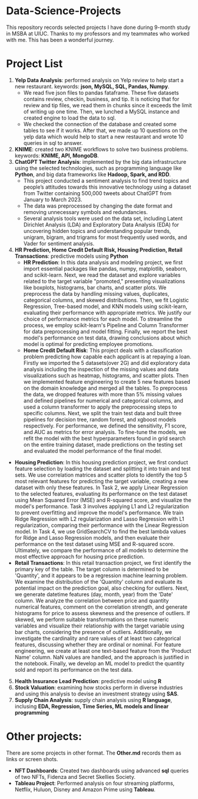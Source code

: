 # Data-Science-Projects
This repository records selected projects I have done during 9-month study in MSBA at UIUC. Thanks to my professors and my teammates who worked with me. This has been a wonderful journey.

# Project List
1. **Yelp Data Analysis**: performed analysis on Yelp review to help start a new restaurant. keywords: **json, MySQL, SQL, Pandas, Numpy**.
   - We read five json files to pandas fataframe. These five datasets contains review, checkin, business, and tip. It is noticing that for review and tip files, we read them in chunks since it exceeds the limit of writing up one time. Then, we lunched a MySQL instance and created engine to load the data to sql.
   - We checked the connection of the database and created some tables to see if it works. After that, we made up 10 questions on the yelp data which would help to start a new restaurant and wrote 10 queries in sql to answer.
2. **KNIME**: created two KNIME workflows to solve two business problems. keywords: **KNIME, API, MongoDB**.
3. **ChatGPT Twitter Analysis**: implemented by the big data infrastructure using the selected technologies, such as programming language like **Python**, and big data frameworks like **Hadoop, Spark, and RDD**.
   - This project conducted a sentiment analysis to find trend topics and people’s attitudes towards this innovative technology using a dataset from Twitter containing 500,000 tweets about ChatGPT from January to March 2023.
   - The data was preprocessed by changing the date format and removing unnecessary symbols and redundancies.
   - Several analysis tools were used on the data set, including Latent Dirichlet Analysis (LDA) and Exploratory Data Analysis (EDA) for uncovering hidden topics and understanding popular trends, unigram, bigram, and trigrams for most frequently used words, and Vader for sentiment analysis. 
4. **HR Prediction, Home Credit Default Risk, Housing Prediction, Retail Transactions**: predictive models using **Python**
   - **HR Prediction**: In this data analysis and modeling project, we first import essential packages like pandas, numpy, matplotlib, seaborn, and scikit-learn. Next, we read the dataset and explore variables related to the target variable "promoted," presenting visualizations like boxplots, histograms, bar charts, and scatter plots. We preprocess the data by handling missing values, duplicates, categorical columns, and skewed distributions. Then, we fit Logistic Regression, Tree-based model, and KNN models using scikit-learn, evaluating their performance with appropriate metrics. We justify our choice of performance metrics for each model. To streamline the process, we employ scikit-learn's Pipeline and Column Transformer for data preprocessing and model fitting. Finally, we report the best model's performance on test data, drawing conclusions about which model is optimal for predicting employee promotions.
   - **Home Credit Default Risk**: This project deals with a classification problem predicting how capable each applicant is at repaying a loan. Firstly we imported the 5 datasets(over 2G) and did exploratory data analysis including the inspection of the missing values and data visualizations such as heatmap, histograms, and scatter plots. Then we implemented feature engineering to create 5 new features based on the domain knowledge and merged all the tables. To preprocess the data, we dropped features with more than 5% missing values and defined pipelines for numerical and categorical columns, and used a column transformer to apply the preprocessing steps to specific columns. Next, we split the train test data and built three pipelines for decision tree, random forest, and xgboost models respectively. For performance, we defined the sensitivity, F1 score, and AUC as metrics for error analysis. To fine-tune the models, we refit the model with the best hyperparameters found in grid search on the entire training dataset, made predictions on the testing set and evaluated the model performance of the final model. 
- **Housing Prediction**: In this housing prediction project, we first conduct feature selection by loading the dataset and splitting it into train and test sets. We use correlation matrices and scatter plots to identify the top 5 most relevant features for predicting the target variable, creating a new dataset with only these features. In Task 2, we apply Linear Regression to the selected features, evaluating its performance on the test dataset using Mean Squared Error (MSE) and R-squared score, and visualize the model's performance. Task 3 involves applying L1 and L2 regularization to prevent overfitting and improve the model's performance. We train Ridge Regression with L2 regularization and Lasso Regression with L1 regularization, comparing their performance with the Linear Regression model. In Task 4, we use GridSearchCV to find the best lambda values for Ridge and Lasso Regression models, and then evaluate their performance on the test dataset using MSE and R-squared score. Ultimately, we compare the performance of all models to determine the most effective approach for housing price prediction.
- **Retail Transactions**: In this retail transaction project, we first identify the primary key of the table. The target column is determined to be 'Quantity', and it appears to be a regression machine learning problem. We examine the distribution of the 'Quantity' column and evaluate its potential impact on the prediction goal, also checking for outliers. Next, we generate datetime features (day, month, year) from the 'Date' column. We analyze the correlation between price and quantity numerical features, comment on the correlation strength, and generate histograms for price to assess skewness and the presence of outliers. If skewed, we perform suitable transformations on these numeric variables and visualize their relationship with the target variable using bar charts, considering the presence of outliers. Additionally, we investigate the cardinality and rare values of at least two categorical features, discussing whether they are ordinal or nominal. For feature engineering, we create at least one text-based feature from the 'Product Name' column. NaN values are handled, and the approach is justified in the notebook. Finally, we develop an ML model to predict the quantity sold and report its performance on the test data.
5. **Health Insurance Lead Prediction**: predictive model using **R**
6. **Stock Valuation**: examining how stocks perform in diverse industries and using this analysis to devise an investment strategy using **SAS**.
7. **Supply Chain Analysis**: supply chain analysis using **R language**, inclusing **EDA, Regression, Time Series, ML models and linear programming**

# Other projects:
There are some projects in other format. The **Other.md** records them as links or screen shots.
- **NFT Dashboards**: Created two dashboards using advanced **sql** queries of two NFTs, Fidenza and Secret Skellies Society. 
- **Tableau Project**: Performed analysis on four streaming platforms, Netflix, Huluon, Disney and Amazon Prime using **Tableau**.
